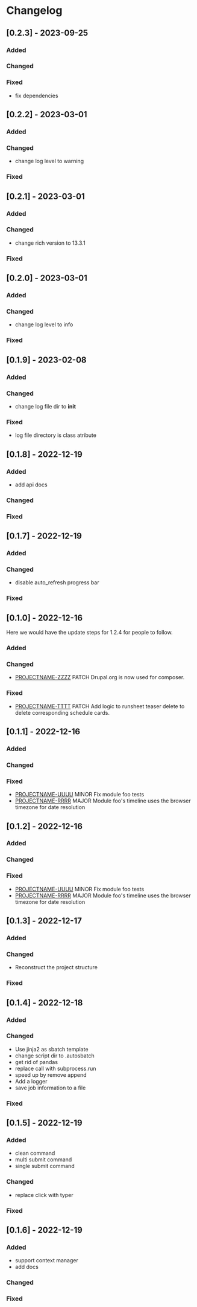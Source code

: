 # Changelog

## [0.2.3] - 2023-09-25

### Added


### Changed


### Fixed
- fix dependencies
## [0.2.2] - 2023-03-01

### Added


### Changed

- change log level to warning

### Fixed

## [0.2.1] - 2023-03-01

### Added


### Changed

- change rich version to 13.3.1

### Fixed



## [0.2.0] - 2023-03-01

### Added


### Changed

- change log level to info

### Fixed


## [0.1.9] - 2023-02-08

### Added


### Changed

- change log file dir to __init__

### Fixed

- log file directory is class atribute

## [0.1.8] - 2022-12-19

### Added

- add api docs

### Changed


### Fixed

## [0.1.7] - 2022-12-19

### Added


### Changed

- disable auto_refresh progress bar

### Fixed



## [0.1.0] - 2022-12-16
  
Here we would have the update steps for 1.2.4 for people to follow.
 
### Added
 
### Changed
  
- [PROJECTNAME-ZZZZ](http://tickets.projectname.com/browse/PROJECTNAME-ZZZZ)
  PATCH Drupal.org is now used for composer.
 
### Fixed
 
- [PROJECTNAME-TTTT](http://tickets.projectname.com/browse/PROJECTNAME-TTTT)
  PATCH Add logic to runsheet teaser delete to delete corresponding
  schedule cards.
 
## [0.1.1] - 2022-12-16
 
### Added
   
### Changed
 
### Fixed
 
- [PROJECTNAME-UUUU](http://tickets.projectname.com/browse/PROJECTNAME-UUUU)
  MINOR Fix module foo tests
- [PROJECTNAME-RRRR](http://tickets.projectname.com/browse/PROJECTNAME-RRRR)
  MAJOR Module foo's timeline uses the browser timezone for date resolution

## [0.1.2] - 2022-12-16
 
### Added
   
### Changed
 
### Fixed
 
- [PROJECTNAME-UUUU](http://tickets.projectname.com/browse/PROJECTNAME-UUUU)
  MINOR Fix module foo tests
- [PROJECTNAME-RRRR](http://tickets.projectname.com/browse/PROJECTNAME-RRRR)
  MAJOR Module foo's timeline uses the browser timezone for date resolution

## [0.1.3] - 2022-12-17

### Added


### Changed

- Reconstruct the project structure

### Fixed

## [0.1.4] - 2022-12-18

### Added


### Changed

- Use jinja2 as sbatch template
- change script dir to .autosbatch
- get rid of pandas
- replace call with subprocess.run
- speed up by remove append
- Add a logger
- save job information to a file

### Fixed

## [0.1.5] - 2022-12-19

### Added

- clean command
- multi submit command
- single submit command

### Changed

- replace click with typer

### Fixed

## [0.1.6] - 2022-12-19

### Added

- support context manager
- add docs

### Changed


### Fixed

